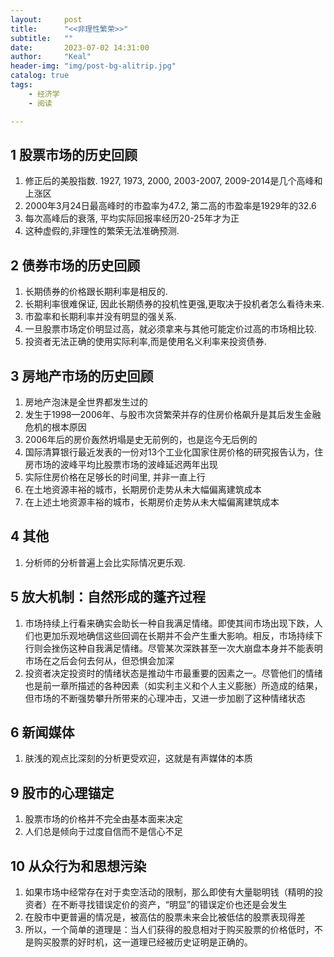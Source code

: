 ```yaml
---
layout:     post
title:      "<<非理性繁荣>>"
subtitle:   ""
date:       2023-07-02 14:31:00
author:     "Keal"
header-img: "img/post-bg-alitrip.jpg"
catalog: true
tags:
    - 经济学
    - 阅读

---
```


## 1 股票市场的历史回顾

1. 修正后的美股指数. 1927, 1973, 2000, 2003-2007, 2009-2014是几个高峰和上涨区
2. 2000年3月24日最高峰时的市盈率为47.2, 第二高的市盈率是1929年的32.6
3. 每次高峰后的衰落, 平均实际回报率经历20-25年才为正
4. 这种虚假的,非理性的繁荣无法准确预测.

## 2 债券市场的历史回顾

1. 长期债券的价格跟长期利率是相反的.
2. 长期利率很难保证, 因此长期债券的投机性更强,更取决于投机者怎么看待未来.
3. 市盈率和长期利率并没有明显的强关系.
4. 一旦股票市场定价明显过高，就必须拿来与其他可能定价过高的市场相比较.
5. 投资者无法正确的使用实际利率,而是使用名义利率来投资债券.

## 3 房地产市场的历史回顾

1. 房地产泡沫是全世界都发生过的
2. 发生于1998—2006年、与股市次贷繁荣并存的住房价格飙升是其后发生金融危机的根本原因
3. 2006年后的房价轰然坍塌是史无前例的，也是迄今无后例的
4. 国际清算银行最近发表的一份对13个工业化国家住房价格的研究报告认为，住房市场的波峰平均比股票市场的波峰延迟两年出现
5. 实际住房价格在足够长的时间里, 并非一直上行
6. 在土地资源丰裕的城市，长期房价走势从未大幅偏离建筑成本
7. 在上述土地资源丰裕的城市，长期房价走势从未大幅偏离建筑成本

## 4 其他

1. 分析师的分析普遍上会比实际情况更乐观.

## 5 放大机制：自然形成的蓬齐过程

1. 市场持续上行看来确实会助长一种自我满足情绪。即使其间市场出现下跌，人们也更加乐观地确信这些回调在长期并不会产生重大影响。相反，市场持续下行则会挫伤这种自我满足情绪。尽管某次深跌甚至一次大崩盘本身并不能表明市场在之后会何去何从，但恐惧会加深
2. 投资者决定投资时的情绪状态是推动牛市最重要的因素之一。尽管他们的情绪也是前一章所描述的各种因素（如实利主义和个人主义膨胀）所造成的结果，但市场的不断强势攀升所带来的心理冲击，又进一步加剧了这种情绪状态

## 6 新闻媒体

1. 肤浅的观点比深刻的分析更受欢迎，这就是有声媒体的本质

## 9 股市的心理锚定

1. 股票市场的价格并不完全由基本面来决定
2. 人们总是倾向于过度自信而不是信心不足

## 10 从众行为和思想污染

1. 如果市场中经常存在对于卖空活动的限制，那么即使有大量聪明钱（精明的投资者）在不断寻找错误定价的资产，“明显”的错误定价也还是会发生
2. 在股市中更普遍的情况是，被高估的股票未来会比被低估的股票表现得差
3. 所以，一个简单的道理是：当人们获得的股息相对于购买股票的价格低时，不是购买股票的好时机，这一道理已经被历史证明是正确的。